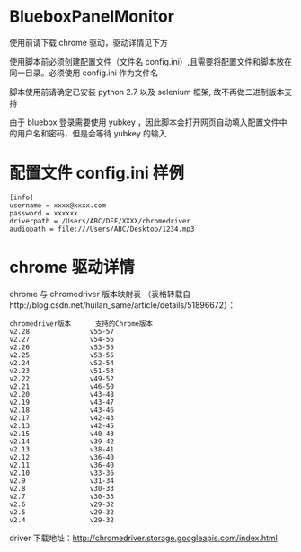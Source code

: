 # BlueboxPanelMonitor
使用前请下载 chrome 驱动，驱动详情见下方

使用脚本前必须创建配置文件（文件名 config.ini）,且需要将配置文件和脚本放在同一目录。必须使用 config.ini 作为文件名 

脚本使用前请确定已安装 python 2.7 以及 selenium 框架, 故不再做二进制版本支持

由于 bluebox 登录需要使用 yubkey ，因此脚本会打开网页自动填入配置文件中的用户名和密码，但是会等待 yubkey 的输入

# 配置文件 config.ini 样例
```
[info]
username = xxxx@xxxx.com
password = xxxxxx
driverpath = /Users/ABC/DEF/XXXX/chromedriver
audiopath = file:///Users/ABC/Desktop/1234.mp3
```
# chrome 驱动详情
chrome 与 chromedriver 版本映射表  （表格转载自http://blog.csdn.net/huilan_same/article/details/51896672）：
```
chromedriver版本	    支持的Chrome版本
v2.28	            v55-57
v2.27	            v54-56
v2.26	            v53-55
v2.25	            v53-55
v2.24	            v52-54
v2.23	            v51-53
v2.22	            v49-52
v2.21	            v46-50
v2.20	            v43-48
v2.19	            v43-47
v2.18	            v43-46
v2.17	            v42-43
v2.13	            v42-45
v2.15	            v40-43
v2.14	            v39-42
v2.13	            v38-41
v2.12	            v36-40
v2.11	            v36-40
v2.10	            v33-36
v2.9	            v31-34
v2.8	            v30-33
v2.7	            v30-33
v2.6	            v29-32
v2.5	            v29-32
v2.4	            v29-32
```
driver 下载地址：http://chromedriver.storage.googleapis.com/index.html
